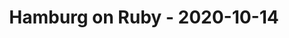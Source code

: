 ---
layout: post
title: Hamburg on Ruby - 2020-10-14
datetime: '2020-10-14T19:00:00+02:00'
name: Hamburg on Ruby
external_url: https://hamburg.onruby.de/events/remote-ruby-usergroup-hamburg-oktober-2020-640
online_event: true
year_month: 2020-10
---